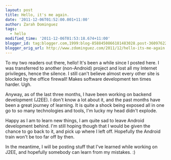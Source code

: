 ```yaml
---
layout: post
title: Hello, it's me again.
date: '2011-12-06T01:52:00.001+11:00'
author: Zarah Dominguez
tags:
  - hello
modified_time: '2011-12-06T01:53:18.674+11:00'
blogger_id: tag:blogger.com,1999:blog-8588450866181483028.post-3609762210288185136
blogger_orig_url: http://www.zdominguez.com/2011/12/hello-its-me-again.html
---
```


To my two readers out there, hello! It's been a while since I posted here. I was transferred to another (non-Android) project and lost all my Internet privileges, hence the silence. I still can't believe almost every other site is blocked by the office firewall! Makes software development ten times harder. Ugh.

Anyway, as of the last three months, I have been working on backend development (J2EE). I don't know a lot about it, and the past months have been a great journey of learning. It is quite a shock being exposed all in one go to so many technologies and tools, I'm lucky my head didn't explode.

Happy as I am to learn new things, I am quite sad to leave Android development behind. I'm still hoping though that I would be given the chance to go back to it, and pick up where I left off. Hopefully the Android train won't be too far off by then.

In the meantime, I will be posting stuff that I've learned while working on J2EE, and hopefully somebody can learn from my mistakes. :)
